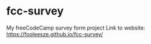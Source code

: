 # fcc-survey
My freeCodeCamp survey form project
Link to website: https://fooleesze.github.io/fcc-survey/
